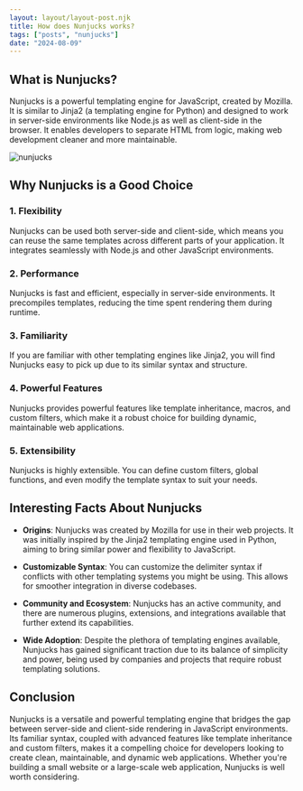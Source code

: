 ```yaml
---
layout: layout/layout-post.njk
title: How does Nunjucks works?
tags: ["posts", "nunjucks"]
date: "2024-08-09"
---
```



## What is Nunjucks?

Nunjucks is a powerful templating engine for JavaScript, created by Mozilla. It is similar to Jinja2 (a templating engine for Python) and designed to work in server-side environments like Node.js as well as client-side in the browser. It enables developers to separate HTML from logic, making web development cleaner and more maintainable.

![nunjucks](/assets/bruce_lee.jpeg)

## Why Nunjucks is a Good Choice

### 1. **Flexibility**

Nunjucks can be used both server-side and client-side, which means you can reuse the same templates across different parts of your application. It integrates seamlessly with Node.js and other JavaScript environments.

### 2. **Performance**

Nunjucks is fast and efficient, especially in server-side environments. It precompiles templates, reducing the time spent rendering them during runtime.

### 3. **Familiarity**

If you are familiar with other templating engines like Jinja2, you will find Nunjucks easy to pick up due to its similar syntax and structure.

### 4. **Powerful Features**

Nunjucks provides powerful features like template inheritance, macros, and custom filters, which make it a robust choice for building dynamic, maintainable web applications.

### 5. **Extensibility**

Nunjucks is highly extensible. You can define custom filters, global functions, and even modify the template syntax to suit your needs.

## Interesting Facts About Nunjucks

- **Origins**: Nunjucks was created by Mozilla for use in their web projects. It was initially inspired by the Jinja2 templating engine used in Python, aiming to bring similar power and flexibility to JavaScript.

- **Customizable Syntax**: You can customize the delimiter syntax if conflicts with other templating systems you might be using. This allows for smoother integration in diverse codebases.

- **Community and Ecosystem**: Nunjucks has an active community, and there are numerous plugins, extensions, and integrations available that further extend its capabilities.

- **Wide Adoption**: Despite the plethora of templating engines available, Nunjucks has gained significant traction due to its balance of simplicity and power, being used by companies and projects that require robust templating solutions.

## Conclusion

Nunjucks is a versatile and powerful templating engine that bridges the gap between server-side and client-side rendering in JavaScript environments. Its familiar syntax, coupled with advanced features like template inheritance and custom filters, makes it a compelling choice for developers looking to create clean, maintainable, and dynamic web applications. Whether you're building a small website or a large-scale web application, Nunjucks is well worth considering.
